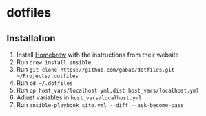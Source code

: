 # dotfiles

## Installation

1. Install [Homebrew](http://brew.sh) with the instructions from their website
2. Run `brew install ansible`
3. Run `git clone https://github.com/gabac/dotfiles.git ~/Projects/.dotfiles`
4. Run `cd ~/.dotfiles`
5. Run `cp host_vars/localhost.yml.dist host_vars/localhost.yml`
6. Adjust variables in `host_vars/localhost.yml`
7. Run `ansible-playbook site.yml --diff --ask-become-pass`
